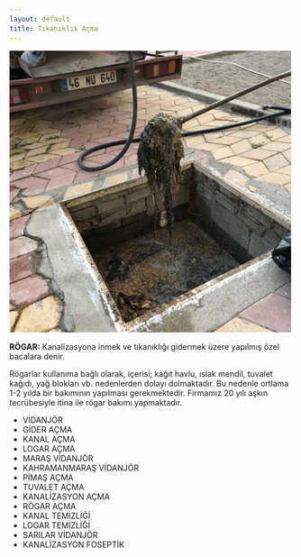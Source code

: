 ```yaml
---
layout: default
title: Tıkanıklık Açma
---
```


<div class="single-details" markdown="1">

<img class="alighn-left" style="height: 500px;" src="img/service/kirlilik_foto.jpeg">

**RÖGAR:** Kanalizasyona inmek ve tıkanıklığı gidermek üzere yapılmış özel bacalara denir.

Rögarlar kullanıma bağlı olarak, içerisi; kağıt havlu, ıslak mendil, tuvalet kağıdı, yağ blokları vb. nedenlerden dolayı dolmaktadır. Bu nedenle ortlama 1-2 yılda bir bakımının yapılması gerekmektedir. Firmamız 20 yılı aşkın tecrübesiyle itina ile rögar bakımı	yapmaktadır.

*   VİDANJÖR
*   GİDER AÇMA
*   KANAL AÇMA
*   LOGAR AÇMA
*   MARAŞ VİDANJÖR
*   KAHRAMANMARAŞ VİDANJÖR
*   PİMAŞ AÇMA
*   TUVALET AÇMA
*   KANALİZASYON AÇMA
*   RÖGAR AÇMA
*   KANAL TEMİZLİĞİ
*   LOGAR TEMİZLİĞİ
*   SARILAR VİDANJÖR
*   KANALİZASYON FOSEPTİK

</div>
